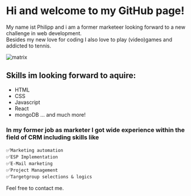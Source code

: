 # Hi and welcome to my GitHub page!

My name ist Philipp and i am a former marketeer looking forward to a new challenge in web development.<br>
Besides my new love for coding I also love to play (video)games and addicted to tennis.

![matrix](https://media3.giphy.com/media/A06UFEx8jxEwU/giphy.gif?cid=ecf05e47t5im6ir60nmaiuhd2uax01qr8yurgsw9gvhvqtkx&rid=giphy.gif&ct=g "How i feel while coding")



## Skills im looking forward to aquire:
- HTML
- CSS
- Javascript
- React
- mongoDB
... and much more!

### In my former job as marketer I got wide experience within the field of CRM including skills like


:white_check_mark:`Marketing automation`<br>
:white_check_mark:`ESP Implementation`<br>
:white_check_mark:`E-Mail marketing`<br>
:white_check_mark:`Project Management`<br>
:white_check_mark:`Targetgroup selections & logics`

Feel free to contact me.

